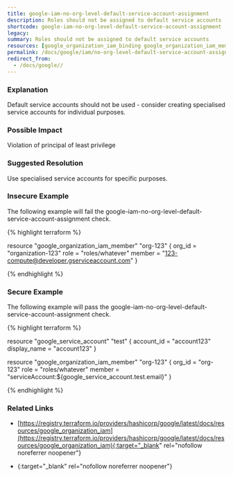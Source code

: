 ```yaml
---
title: google-iam-no-org-level-default-service-account-assignment
description: Roles should not be assigned to default service accounts
shortcode: google-iam-no-org-level-default-service-account-assignment
legacy: 
summary: Roles should not be assigned to default service accounts 
resources: [google_organization_iam_binding google_organization_iam_member] 
permalink: /docs/google/iam/no-org-level-default-service-account-assignment/
redirect_from: 
  - /docs/google//
---
```


### Explanation

Default service accounts should not be used - consider creating specialised service accounts for individual purposes.

### Possible Impact
Violation of principal of least privilege

### Suggested Resolution
Use specialised service accounts for specific purposes.


### Insecure Example

The following example will fail the google-iam-no-org-level-default-service-account-assignment check.

{% highlight terraform %}

resource "google_organization_iam_member" "org-123" {
	org_id = "organization-123"
	role    = "roles/whatever"
	member  = "123-compute@developer.gserviceaccount.com"
}

{% endhighlight %}



### Secure Example

The following example will pass the google-iam-no-org-level-default-service-account-assignment check.

{% highlight terraform %}

resource "google_service_account" "test" {
	account_id   = "account123"
	display_name = "account123"
}
			  
resource "google_organization_iam_member" "org-123" {
	org_id = "org-123"
	role    = "roles/whatever"
	member  = "serviceAccount:${google_service_account.test.email}"
}

{% endhighlight %}



### Related Links


- [https://registry.terraform.io/providers/hashicorp/google/latest/docs/resources/google_organization_iam](https://registry.terraform.io/providers/hashicorp/google/latest/docs/resources/google_organization_iam){:target="_blank" rel="nofollow noreferrer noopener"}

- [](){:target="_blank" rel="nofollow noreferrer noopener"}


